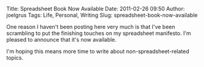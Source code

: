 Title: Spreadsheet Book Now Available
Date: 2011-02-26 09:50
Author: joelgrus
Tags: Life, Personal, Writing
Slug: spreadsheet-book-now-available

One reason I haven't been posting here very much is that I've been
scrambling to put the finishing touches on my spreadsheet manifesto. I'm
pleased to announce that it's now available.

I'm hoping this means more time to write about non-spreadsheet-related
topics.
